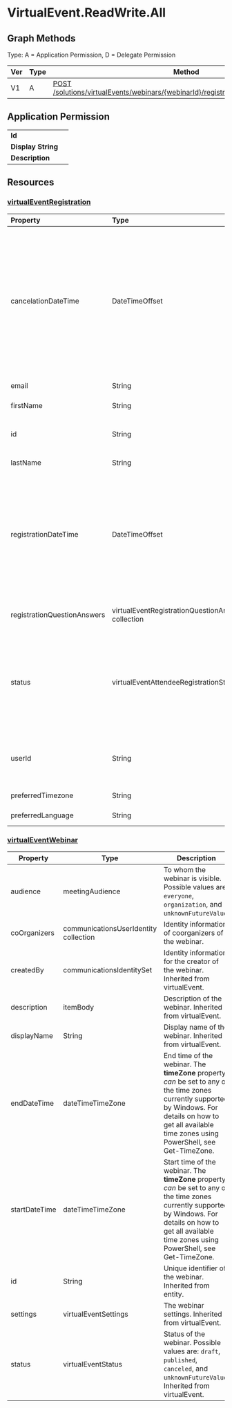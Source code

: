 # VirtualEvent.ReadWrite.All

## Graph Methods

Type: A = Application Permission, D = Delegate Permission

|Ver|Type|Method|
|-------|----|------|
|V1|A|[POST /solutions/virtualEvents/webinars/{webinarId}/registrations/{registrationId}/cancel](https://docs.microsoft.com/graph/api/virtualeventregistration-cancel?view=graph-rest-1.0&tabs=http)|
## Application Permission
|||
|-|-|
|**Id**||
|**Display String**||
|**Description**||
## Resources
### [virtualEventRegistration ](https://docs.microsoft.com/graph/api/resources/virtualeventregistration?view=graph-rest-1.0&tabs=http)
|Property|Type|Description|
|:---|:---|:---|  
|cancelationDateTime|DateTimeOffset|Date and time when the registrant cancels their registration for the virtual event. Only appears when applicable. The Timestamp type represents date and time information using ISO 8601 format and is always in UTC time. For example, midnight UTC on Jan 1, 2014 is `2014-01-01T00:00:00Z`.|
|email|String|Email address of the registrant.|
|firstName|String|First name of the registrant.|
|id|String|Unique identifier of the registrant. Read-only. Inherited from entity.|
|lastName|String|Last name of the registrant.|
|registrationDateTime|DateTimeOffset|Date and time when the registrant registers for the virtual event. The Timestamp type represents date and time information using ISO 8601 format and is always in UTC time. For example, midnight UTC on Jan 1, 2014 is `2014-01-01T00:00:00Z`.|
|registrationQuestionAnswers|virtualEventRegistrationQuestionAnswer collection|The registrant's answer to the registration questions.|
|status|virtualEventAttendeeRegistrationStatus|Registration status of the registrant. Read-only. Possible values are `registered`, `canceled`, `waitlisted`, `pendingApproval`, `rejectedByOrganizer`, and `unknownFutureValue`. |
|userId|String|The registrant's ID in Microsoft Entra ID. Only appears when the registrant is registered in Microsoft Entra ID.|
|preferredTimezone|String|The registrant's time zone details.|
|preferredLanguage|String|The registrant's preferred language.|
### [virtualEventWebinar ](https://docs.microsoft.com/graph/api/resources/virtualeventwebinar?view=graph-rest-1.0&tabs=http)
| Property | Type | Description |
| -------- | ---- | ----------- |
| audience | meetingAudience | To whom the webinar is visible. Possible values are: `everyone`, `organization`, and `unknownFutureValue`. |
| coOrganizers  | communicationsUserIdentity collection | Identity information of coorganizers of the webinar. |
| createdBy | communicationsIdentitySet | Identity information for the creator of the webinar. Inherited from virtualEvent. |
| description | itemBody | Description of the webinar. Inherited from virtualEvent. |
| displayName | String | Display name of the webinar. Inherited from virtualEvent. |
| endDateTime | dateTimeTimeZone | End time of the webinar. The **timeZone** property _can_ be set to any of the time zones currently supported by Windows. For details on how to get all available time zones using PowerShell, see Get-TimeZone. |
| startDateTime | dateTimeTimeZone | Start time of the webinar. The **timeZone** property _can_ be set to any of the time zones currently supported by Windows. For details on how to get all available time zones using PowerShell, see Get-TimeZone. |
| id | String | Unique identifier of the webinar. Inherited from entity.|
| settings | virtualEventSettings | The webinar settings. Inherited from virtualEvent. |
| status | virtualEventStatus | Status of the webinar. Possible values are: `draft`, `published`, `canceled`, and `unknownFutureValue`. Inherited from virtualEvent. |
